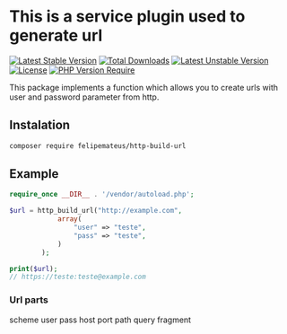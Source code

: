 # This is a service plugin used to generate url

[![Latest Stable Version](http://poser.pugx.org/felipemateus/http-build-url/v)](https://packagist.org/packages/felipemateus/http-build-url) [![Total Downloads](http://poser.pugx.org/felipemateus/http-build-url/downloads)](https://packagist.org/packages/felipemateus/http-build-url) [![Latest Unstable Version](http://poser.pugx.org/felipemateus/http-build-url/v/unstable)](https://packagist.org/packages/felipemateus/http-build-url) [![License](http://poser.pugx.org/felipemateus/http-build-url/license)](https://packagist.org/packages/felipemateus/http-build-url) [![PHP Version Require](http://poser.pugx.org/felipemateus/http-build-url/require/php)](https://packagist.org/packages/felipemateus/http-build-url)

This package implements a function which allows you to create urls with user and password parameter from http.

## Instalation

```bash
composer require felipemateus/http-build-url
```

## Example

```php
require_once __DIR__ . '/vendor/autoload.php'; 

$url = http_build_url("http://example.com",
            array(
                "user" => "teste",
                "pass" => "teste",
            )
        );

print($url);
// https://teste:teste@example.com

```

### Url parts

scheme
user
pass
host
port
path
query
fragment
